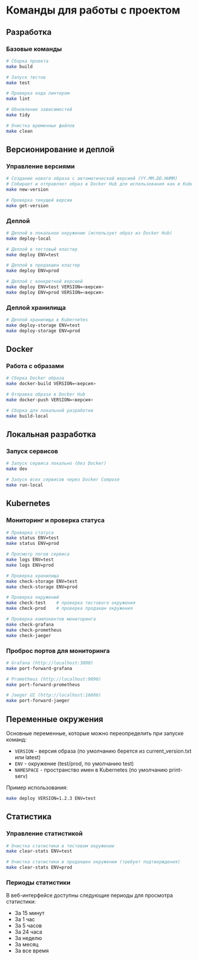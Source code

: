 # Команды для работы с проектом

## Разработка

### Базовые команды
```bash
# Сборка проекта
make build

# Запуск тестов
make test

# Проверка кода линтером
make lint

# Обновление зависимостей
make tidy

# Очистка временных файлов
make clean
```

## Версионирование и деплой

### Управление версиями
```bash
# Создание нового образа с автоматической версией (YY.MM.DD.HHMM)
# Собирает и отправляет образ в Docker Hub для использования как в Kubernetes, так и локально
make new-version

# Проверка текущей версии
make get-version
```

### Деплой
```bash
# Деплой в локальное окружение (использует образ из Docker Hub)
make deploy-local

# Деплой в тестовый кластер
make deploy ENV=test

# Деплой в продакшен кластер
make deploy ENV=prod

# Деплой с конкретной версией
make deploy ENV=test VERSION=<версия>
make deploy ENV=prod VERSION=<версия>
```

### Деплой хранилища
```bash
# Деплой хранилища в Kubernetes
make deploy-storage ENV=test
make deploy-storage ENV=prod
```

## Docker

### Работа с образами
```bash
# Сборка Docker образа
make docker-build VERSION=<версия>

# Отправка образа в Docker Hub
make docker-push VERSION=<версия>

# Сборка для локальной разработки
make build-local
```

## Локальная разработка

### Запуск сервисов
```bash
# Запуск сервиса локально (без Docker)
make dev

# Запуск всех сервисов через Docker Compose
make run-local
```

## Kubernetes

### Мониторинг и проверка статуса
```bash
# Проверка статуса
make status ENV=test
make status ENV=prod

# Просмотр логов сервиса
make logs ENV=test
make logs ENV=prod

# Проверка хранилища
make check-storage ENV=test
make check-storage ENV=prod

# Проверка окружений
make check-test    # проверка тестового окружения
make check-prod    # проверка продакшн окружения

# Проверка компонентов мониторинга
make check-grafana
make check-prometheus
make check-jaeger
```

### Проброс портов для мониторинга
```bash
# Grafana (http://localhost:3000)
make port-forward-grafana

# Prometheus (http://localhost:9090)
make port-forward-prometheus

# Jaeger UI (http://localhost:16686)
make port-forward-jaeger
```

## Переменные окружения

Основные переменные, которые можно переопределить при запуске команд:

- `VERSION` - версия образа (по умолчанию берется из current_version.txt или latest)
- `ENV` - окружение (test/prod, по умолчанию test)
- `NAMESPACE` - пространство имен в Kubernetes (по умолчанию print-serv)

Пример использования:
```bash
make deploy VERSION=1.2.3 ENV=test
```

## Статистика

### Управление статистикой
```bash
# Очистка статистики в тестовом окружении
make clear-stats ENV=test

# Очистка статистики в продакшен окружении (требует подтверждения)
make clear-stats ENV=prod
```

### Периоды статистики
В веб-интерфейсе доступны следующие периоды для просмотра статистики:
- За 15 минут
- За 1 час
- За 5 часов
- За 24 часа
- За неделю
- За месяц
- За все время